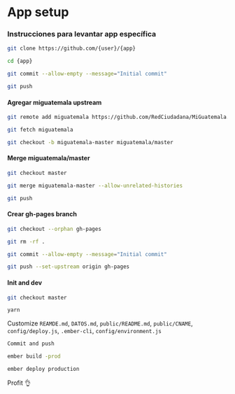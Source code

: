 # App setup

### Instrucciones para levantar app específica

```bash
git clone https://github.com/{user}/{app}

cd {app}

git commit --allow-empty --message="Initial commit"

git push
```

#### Agregar miguatemala upstream

```bash
git remote add miguatemala https://github.com/RedCiudadana/MiGuatemala.git

git fetch miguatemala

git checkout -b miguatemala-master miguatemala/master
```

#### Merge miguatemala/master

```bash
git checkout master

git merge miguatemala-master --allow-unrelated-histories

git push
```

#### Crear gh-pages branch

```bash
git checkout --orphan gh-pages

git rm -rf .

git commit --allow-empty --message="Initial commit"

git push --set-upstream origin gh-pages
```

#### Init and dev

```bash
git checkout master

yarn
```

Customize `REAMDE.md`, `DATOS.md`, `public/README.md`, `public/CNAME`, `config/deploy.js`,
`.ember-cli`, `config/environment.js`

```bash
Commit and push

ember build -prod

ember deploy production
```

Profit :ok_hand:
